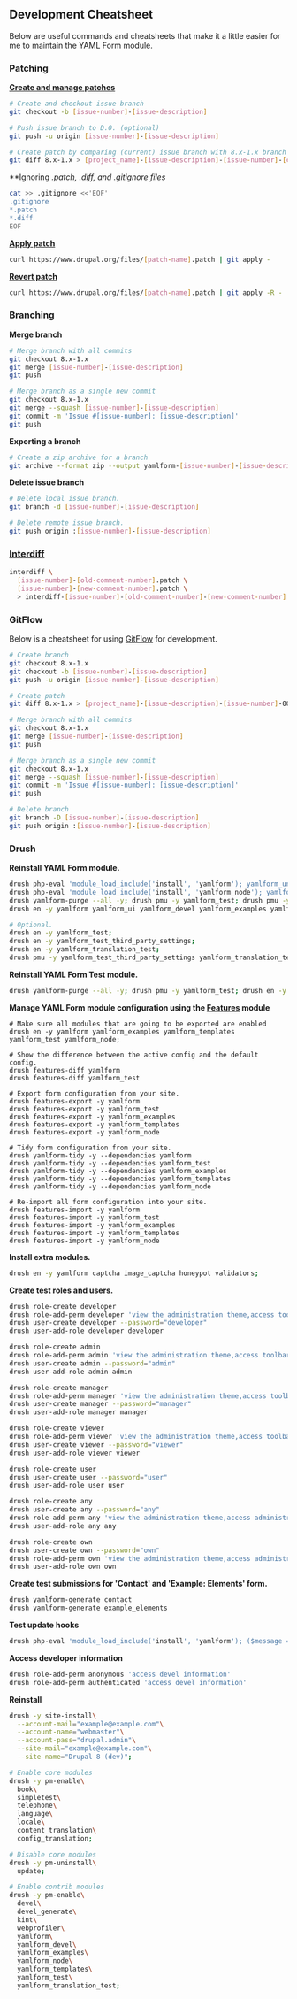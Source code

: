 Development Cheatsheet
----------------------

Below are useful commands and cheatsheets that make it a little easier for
me to maintain the YAML Form module.

### Patching

**[Create and manage patches](https://www.drupal.org/node/707484)**

```bash
# Create and checkout issue branch
git checkout -b [issue-number]-[issue-description]

# Push issue branch to D.O. (optional)
git push -u origin [issue-number]-[issue-description]

# Create patch by comparing (current) issue branch with 8.x-1.x branch 
git diff 8.x-1.x > [project_name]-[issue-description]-[issue-number]-[comment-number]-[drupal-version].patch
```

**Ignoring *.patch, *.diff, and .gitignore files**

```bash
cat >> .gitignore <<'EOF'
.gitignore
*.patch
*.diff
EOF
```
**[Apply patch](https://www.drupal.org/node/1399218)**

```bash
curl https://www.drupal.org/files/[patch-name].patch | git apply -
```

**[Revert patch](https://www.drupal.org/patch/reverse)**

```bash
curl https://www.drupal.org/files/[patch-name].patch | git apply -R -
```

### Branching

**Merge branch**

```bash
# Merge branch with all commits
git checkout 8.x-1.x
git merge [issue-number]-[issue-description]
git push

# Merge branch as a single new commit
git checkout 8.x-1.x
git merge --squash [issue-number]-[issue-description]
git commit -m 'Issue #[issue-number]: [issue-description]'
git push
```
**Exporting a branch**

```bash
# Create a zip archive for a branch
git archive --format zip --output yamlform-[issue-number]-[issue-description].zip [issue-number]-[issue-description]
```

**Delete issue branch**

```bash
# Delete local issue branch.
git branch -d [issue-number]-[issue-description] 

# Delete remote issue branch.
git push origin :[issue-number]-[issue-description]
```

### [Interdiff](https://www.drupal.org/documentation/git/interdiff)

```bash
interdiff \
  [issue-number]-[old-comment-number].patch \
  [issue-number]-[new-comment-number].patch \
  > interdiff-[issue-number]-[old-comment-number]-[new-comment-number].txt
```

### GitFlow

Below is a cheatsheet for using [GitFlow](https://www.drupal.org/node/2406727) 
for development. 

```bash
# Create branch
git checkout 8.x-1.x
git checkout -b [issue-number]-[issue-description]
git push -u origin [issue-number]-[issue-description]

# Create patch
git diff 8.x-1.x > [project_name]-[issue-description]-[issue-number]-00.patch

# Merge branch with all commits
git checkout 8.x-1.x
git merge [issue-number]-[issue-description]
git push

# Merge branch as a single new commit
git checkout 8.x-1.x
git merge --squash [issue-number]-[issue-description]
git commit -m 'Issue #[issue-number]: [issue-description]'
git push

# Delete branch
git branch -D [issue-number]-[issue-description]
git push origin :[issue-number]-[issue-description]
```

### Drush 

**Reinstall YAML Form module.**

```bash
drush php-eval 'module_load_include('install', 'yamlform'); yamlform_uninstall();'; drush cron;
drush php-eval 'module_load_include('install', 'yamlform_node'); yamlform_node_uninstall();'; drush cron; 
drush yamlform-purge --all -y; drush pmu -y yamlform_test; drush pmu -y yamlform_devel; drush pmu -y yamlform_examples; drush pmu -y yamlform_templates; drush pmu -y yamlform_ui; drush pmu -y yamlform_node; drush pmu -y yamlform; 
drush en -y yamlform yamlform_ui yamlform_devel yamlform_examples yamlform_templates yamlform_node;

# Optional.
drush en -y yamlform_test;
drush en -y yamlform_test_third_party_settings;
drush en -y yamlform_translation_test;
drush pmu -y yamlform_test_third_party_settings yamlform_translation_test;
```

**Reinstall YAML Form Test module.**

```bash
drush yamlform-purge --all -y; drush pmu -y yamlform_test; drush en -y yamlform_test;
```

**Manage YAML Form module configuration using the [Features](https://www.drupal.org/project/features) module**

```
# Make sure all modules that are going to be exported are enabled
drush en -y yamlform yamlform_examples yamlform_templates yamlform_test yamlform_node;

# Show the difference between the active config and the default config.
drush features-diff yamlform
drush features-diff yamlform_test

# Export form configuration from your site.          
drush features-export -y yamlform
drush features-export -y yamlform_test
drush features-export -y yamlform_examples
drush features-export -y yamlform_templates
drush features-export -y yamlform_node

# Tidy form configuration from your site.          
drush yamlform-tidy -y --dependencies yamlform
drush yamlform-tidy -y --dependencies yamlform_test
drush yamlform-tidy -y --dependencies yamlform_examples
drush yamlform-tidy -y --dependencies yamlform_templates
drush yamlform-tidy -y --dependencies yamlform_node

# Re-import all form configuration into your site.      
drush features-import -y yamlform
drush features-import -y yamlform_test
drush features-import -y yamlform_examples
drush features-import -y yamlform_templates
drush features-import -y yamlform_node
```

**Install extra modules.**

```bash
drush en -y yamlform captcha image_captcha honeypot validators;
```

**Create test roles and users.**

```bash
drush role-create developer
drush role-add-perm developer 'view the administration theme,access toolbar,access administration pages,access content overview,access yamlform overview,administer yamlform,edit yamlform assets,administer blocks,administer nodes'
drush user-create developer --password="developer"
drush user-add-role developer developer

drush role-create admin
drush role-add-perm admin 'view the administration theme,access toolbar,access administration pages,access content overview,access yamlform overview,administer yamlform submission'
drush user-create admin --password="admin"
drush user-add-role admin admin

drush role-create manager
drush role-add-perm manager 'view the administration theme,access toolbar,access administration pages,access content overview,access yamlform overview'
drush user-create manager --password="manager"
drush user-add-role manager manager

drush role-create viewer
drush role-add-perm viewer 'view the administration theme,access toolbar,access administration pages,access content overview,access yamlform overview,view any yamlform submission'
drush user-create viewer --password="viewer"
drush user-add-role viewer viewer

drush role-create user
drush user-create user --password="user"
drush user-add-role user user

drush role-create any
drush user-create any --password="any"
drush role-add-perm any 'view the administration theme,access administration pages,access toolbar,access yamlform overview,edit yamlform assets,create yamlform,edit any yamlform,delete any yamlform,view yamlform submissions any node,edit yamlform submissions any node,delete yamlform submissions any node'
drush user-add-role any any

drush role-create own
drush user-create own --password="own"
drush role-add-perm own 'view the administration theme,access administration pages,access toolbar,access yamlform overview,edit yamlform assets,create yamlform,edit own yamlform,delete own yamlform,view yamlform submissions own node,edit yamlform submissions own node,delete yamlform submissions own node'
drush user-add-role own own
```

**Create test submissions for 'Contact' and 'Example: Elements' form.**

```bash
drush yamlform-generate contact
drush yamlform-generate example_elements
```

**Test update hooks**

```bash
drush php-eval 'module_load_include('install', 'yamlform'); ($message = yamlform_update_8001()) ? drupal_set_message($message) : NULL;'
```

**Access developer information**

```bash
drush role-add-perm anonymous 'access devel information'
drush role-add-perm authenticated 'access devel information'
```

**Reinstall**

```bash 
drush -y site-install\
  --account-mail="example@example.com"\
  --account-name="webmaster"\
  --account-pass="drupal.admin"\
  --site-mail="example@example.com"\
  --site-name="Drupal 8 (dev)";

# Enable core modules
drush -y pm-enable\
  book\
  simpletest\
  telephone\
  language\
  locale\
  content_translation\
  config_translation;

# Disable core modules
drush -y pm-uninstall\
  update;

# Enable contrib modules
drush -y pm-enable\
  devel\
  devel_generate\
  kint\
  webprofiler\
  yamlform\
  yamlform_devel\
  yamlform_examples\
  yamlform_node\
  yamlform_templates\
  yamlform_test\
  yamlform_translation_test;
```
